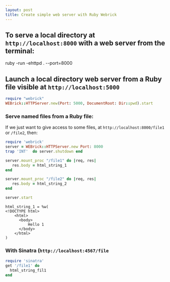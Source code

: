 ```yaml
---
layout: post
title: Create simple web server with Ruby Webrick
---
```




## To serve a local directory at `http://localhost:8000` with a web server from the terminal:


  ruby -run -ehttpd . --port=8000


## Launch a local directory web server from a Ruby file visible at `http://localhost:5000`

```ruby
require "webrick"
WEBrick::HTTPServer.new(Port: 5000, DocumentRoot: Dir::pwd).start
```

### Serve named files from a Ruby file:

If we just want to give access to some files, at `http://localhost:8000/file1`  or `/file2`, then:

```ruby
require 'webrick'
server = WEBrick::HTTPServer.new Port: 8000
trap 'INT'  do server.shutdown end

server.mount_proc "/file1" do |req, res|
   res.body = html_string_1
end

server.mount_proc "/file2" do |req, res|
   res.body = html_string_2
end

server.start
```



    html_string_1 = %w(
    <!DOCTYPE html>
        <html>
          <body>
              Hello 1
          </body>
        </html>
    )


### With Sinatra (`http://localhost:4567/file`

```ruby
require 'sinatra'
get '/file1' do
  html_string_fil1
end
```
